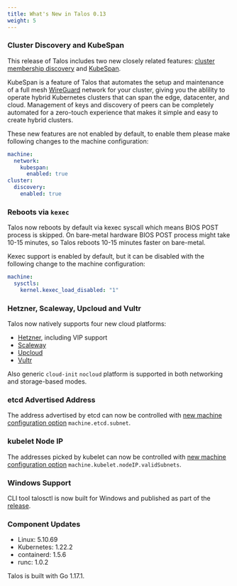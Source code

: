 ```yaml
---
title: What's New in Talos 0.13
weight: 5
---
```


### Cluster Discovery and KubeSpan

This release of Talos includes two new closely related
features: [cluster membership discovery](../../guides/discovery/) and [KubeSpan](../../guides/kubespan/).

KubeSpan is a feature of Talos that automates the setup and maintenance of a full mesh [WireGuard](https://www.wireguard.com) network for your cluster, giving you the ablility to operate hybrid Kubernetes clusters that can span the edge, datacenter, and cloud.
Management of keys and discovery of peers can be completely automated for a zero-touch experience that makes it simple and easy to create hybrid clusters.

These new features are not enabled by default, to enable them please make following changes to the machine configuration:

```yaml
machine:
  network:
    kubespan:
      enabled: true
cluster:
  discovery:
    enabled: true
```

### Reboots via `kexec`

Talos now reboots by default via kexec syscall which means BIOS POST process is skipped.
On bare-metal hardware BIOS POST process might take 10-15 minutes, so Talos reboots 10-15 minutes faster on bare-metal.

Kexec support is enabled by default, but it can be disabled with the following change to the machine configuration:

```yaml
machine:
  sysctls:
    kernel.kexec_load_disabled: "1"
```

### Hetzner, Scaleway, Upcloud and Vultr

Talos now natively supports four new cloud platforms:

* [Hetzner](https://www.hetzner.com/), including VIP support
* [Scaleway](https://www.scaleway.com/en/)
* [Upcloud](https://upcloud.com/)
* [Vultr](https://www.vultr.com/)

Also generic `cloud-init` `nocloud` platform is supported in both networking and storage-based modes.

### etcd Advertised Address

The address advertised by etcd can now be controlled with [new machine configuration option](../../reference/configuration/#etcdconfig) `machine.etcd.subnet`.

### kubelet Node IP

The addresses picked by kubelet can now be controlled with [new machine configuration option](../../reference/configuration/#kubeletconfig) `machine.kubelet.nodeIP.validSubnets`.

### Windows Support

CLI tool talosctl is now built for Windows and published as part of the [release](https://github.com/talos-systems/talos/releases/tag/v0.13.0).

### Component Updates

* Linux: 5.10.69
* Kubernetes: 1.22.2
* containerd: 1.5.6
* runc: 1.0.2

Talos is built with Go 1.17.1.
